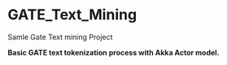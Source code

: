# GATE_Text_Mining
Samle Gate Text mining Project

**Basic GATE text tokenization process with Akka Actor model.** 
